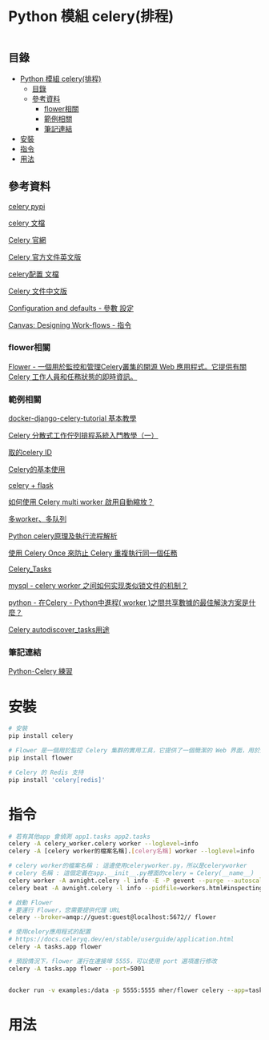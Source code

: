 # Python 模組 celery(排程)

```
```

## 目錄

- [Python 模組 celery(排程)](#python-模組-celery排程)
	- [目錄](#目錄)
	- [參考資料](#參考資料)
		- [flower相關](#flower相關)
		- [範例相關](#範例相關)
		- [筆記連結](#筆記連結)
- [安裝](#安裝)
- [指令](#指令)
- [用法](#用法)

## 參考資料

[celery pypi](https://pypi.org/project/celery/)

[celery 文檔](https://docs.celeryproject.org/en/stable/userguide/periodic-tasks.html)

[Celery 官網](http://www.celeryproject.org/)

[Celery 官方文件英文版](http://docs.celeryproject.org/en/latest/index.html)

[celery配置 文檔](https://docs.celeryproject.org/en/3.1/configuration.html)

[Celery 文件中文版](http://docs.jinkan.org/docs/celery/)

[Configuration and defaults - 參數 設定](https://docs.celeryq.dev/en/latest/userguide/configuration.html#configuration-and-defaults)

[Canvas: Designing Work-flows - 指令](https://docs.celeryq.dev/en/latest/userguide/canvas.html)

### flower相關

[Flower - 一個用於監控和管理Celery叢集的開源 Web 應用程式。它提供有關 Celery 工作人員和任務狀態的即時資訊。](https://flower.readthedocs.io/en/latest/)

### 範例相關

[docker-django-celery-tutorial 基本教學](https://github.com/twtrubiks/docker-django-celery-tutorial)

[Celery 分散式工作佇列排程系統入門教學（一）](https://officeguide.cc/celery-distributed-task-queue-getting-started-1/)

[取的celery ID](https://micewww.pp.rl.ac.uk/projects/maus/wiki/MAUSCelery)

[Celery的基本使用](https://www.796t.com/article.php?id=57131)

[celery + flask](https://github.com/a607ernie/flask-celery-demo)

[如何使用 Celery multi worker 啟用自動縮放？](https://stackoverflow.com/questions/46989636/how-to-enable-auto-scaling-with-celery-multi-workers)

[多worker、多队列](https://www.cnblogs.com/yangjian319/p/9097171.html)

[Python celery原理及執行流程解析](https://www.796t.com/article.php?id=23198)

[使用 Celery Once 來防止 Celery 重複執行同一個任務](https://www.796t.com/article.php?id=177399)

[Celery_Tasks](https://hackmd.io/@shaoeChen/BJkMPVRuX?type=view)

[mysql - celery worker 之间如何实现类似锁文件的机制？](https://www.coder.work/article/4558945)

[python - 在Celery - Python中進程( worker )之間共享數據的最佳解決方案是什麼？](https://www.coder.work/article/546114)

[Celery autodiscover_tasks用途](https://stackoverflow.com/questions/53726215/what-is-the-purpose-of-celerys-autodiscover-tasks-function)

### 筆記連結

[Python-Celery 練習](https://github.com/open222333/Python-Celery)

# 安裝

```bash
# 安裝
pip install celery

# Flower 是一個用於監控 Celery 集群的實用工具，它提供了一個簡潔的 Web 界面，用於實時監控 Celery worker、任務、和群集的狀態。
pip install flower

# Celery 的 Redis 支持
pip install 'celery[redis]'
```

# 指令

```bash
# 若有其他app 會偵測 app1.tasks app2.tasks
celery -A celery_worker.celery worker --loglevel=info
celery -A [celery worker的檔案名稱].[celery名稱] worker --loglevel=info

# celery worker的檔案名稱 : 這邊使用celeryworker.py，所以是celeryworker
# celery 名稱 : 這個定義在app.__init__.py裡面的celery = Celery(__name__)
celery worker -A avnight.celery -l info -E -P gevent --purge --autoscale=3,1
celery beat -A avnight.celery -l info --pidfile=workers.html#inspecting-workers

# 啟動 Flower
# 要運行 Flower，您需要提供代理 URL
celery --broker=amqp://guest:guest@localhost:5672// flower

# 使用celery應用程式的配置
# https://docs.celeryq.dev/en/stable/userguide/application.html
celery -A tasks.app flower

# 預設情況下，flower 運行在連接埠 5555，可以使用 port 選項進行修改
celery -A tasks.app flower --port=5001


docker run -v examples:/data -p 5555:5555 mher/flower celery --app=tasks.app flower
```

# 用法

```Python
```

